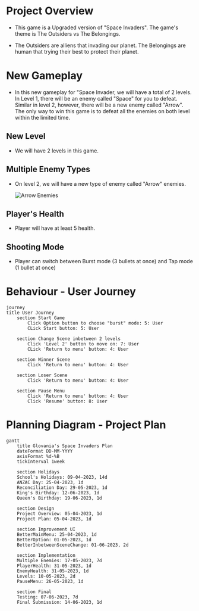 # Project Overview

- This game is a Upgraded version of "Space Invaders". The game's theme is The Outsiders vs The Belongings.


- The Outsiders are alliens that invading our planet. The Belongings are human that trying their best to protect their planet. 


# New Gameplay

- In this new gameplay for "Space Invader, we will have a total of 2 levels. In Level 1, there will be an enemy called "Space" for you to defeat. Similar in level 2, however, there will be a new enemy called "Arrow". The only way to win this game is to defeat all the enemies on both level within the limited time.

## New Level

- We will have 2 levels in this game.
## Multiple Enemy Types
        
- On level 2, we will have a new type of enemy called "Arrow" enemies.

    ![Arrow Enemies](https://www.pngkit.com/png/detail/28-284284_starfoxx-spaceship-pixel-art-spaceship-png.png)

## Player's Health

- Player will have at least 5 health.

## Shooting Mode

- Player can switch between Burst mode (3 bullets at once) and Tap mode (1 bullet at once)
 
# Behaviour - User Journey

```mermaid
journey
title User Journey
    section Start Game
        Click Option button to choose "burst" mode: 5: User
        CLick Start button: 5: User

    section Change Scene inbetween 2 levels
        Click 'Level 2' button to move on: 7: User
        CLick 'Return to menu' button: 4: User

    section Winner Scene
        Click 'Return to menu' button: 4: User

    section Loser Scene
        Click 'Return to menu' button: 4: User

    section Pause Menu
        Click 'Return to menu' button: 4: User
        Click 'Resume' button: 8: User
```


# Planning Diagram - Project Plan

```mermaid
gantt
    title Glovania's Space Invaders Plan
    dateFormat DD-MM-YYYY
    axisFormat %d-%B
    tickInterval 1week

    section Holidays
    School's Holidays: 09-04-2023, 14d
    ANZAC Day: 25-04-2023, 1d
    Reconciliation Day: 29-05-2023, 1d
    King's Birthday: 12-06-2023, 1d
    Queen's Birthday: 19-06-2023, 1d

    section Design
    Project Overview: 05-04-2023, 1d
    Project Plan: 05-04-2023, 1d

    section Improvement UI
    BetterMainMenu: 25-04-2023, 1d
    BetterOption: 01-05-2023, 1d
    BetterInbetweenSceneChange: 01-06-2023, 2d

    section Implementation
    Multiple Enemies: 17-05-2023, 7d
    PlayerHealth: 31-05-2023, 1d
    EnemyHealth: 31-05-2023, 1d
    Levels: 10-05-2023, 2d
    PauseMenu: 26-05-2023, 1d

    section Final
    Testing: 07-06-2023, 7d
    Final Submission: 14-06-2023, 1d
```
